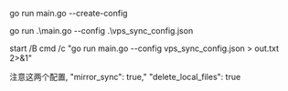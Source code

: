 go run main.go --create-config



go  run .\main.go  --config  .\vps_sync_config.json


start /B cmd /c "go run main.go --config vps_sync_config.json  > out.txt 2>&1"


注意这两个配置,
"mirror_sync": true,"
"delete_local_files": true